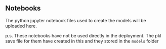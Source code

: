   ## Notebooks

  The python jupyter notebook files used to create the models will be uploaded here.

  p.s. These notebooks have not be used directly in the deployment. The pkl save file for them have created in this and they stored in the `models` folder
